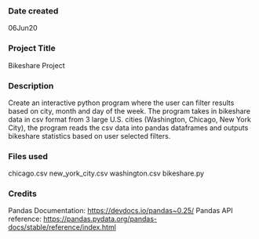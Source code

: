 ### Date created
06Jun20

### Project Title
Bikeshare Project

### Description
Create an interactive python program where the user can filter results based on city, month and day of the week.  The program takes in bikeshare data in csv format from 3 large U.S. cities (Washington, Chicago, New York City), the program reads the csv data into pandas dataframes and outputs bikeshare statistics based on user selected filters. 

### Files used
chicago.csv
new_york_city.csv
washington.csv
bikeshare.py

### Credits
Pandas Documentation: https://devdocs.io/pandas~0.25/
Pandas API reference: https://pandas.pydata.org/pandas-docs/stable/reference/index.html

